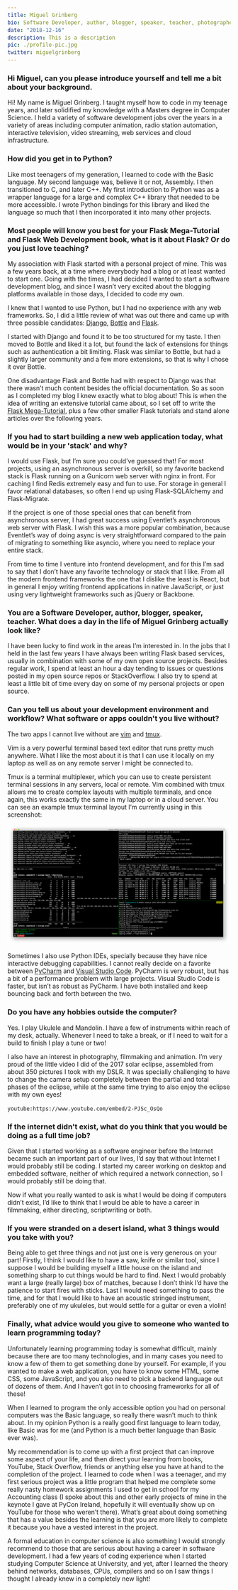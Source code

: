 ```yaml
---
title: Miguel Grinberg
bio: Software Developer, author, blogger, speaker, teacher, photographer. Flask aficionado. Creator of the Flask Mega-tutorial.
date: "2018-12-16"
description: This is a description
pic: ./profile-pic.jpg
twitter: miguelgrinberg
---
```


### Hi Miguel, can you please introduce yourself and tell me a bit about your background.

Hi! My name is Miguel Grinberg. I taught myself how to code in my teenage years, and later solidified my knowledge with a Masters degree in Computer Science. I held a variety of software development jobs over the years in a variety of areas including computer animation, radio station automation, interactive television, video streaming, web services and cloud infrastructure.

### How did you get in to Python?

Like most teenagers of my generation, I learned to code with the Basic language. My second language was, believe it or not, Assembly. I then transitioned to C, and later C++. My first introduction to Python was as a wrapper language for a large and complex C++ library that needed to be more accessible. I wrote Python bindings for this library and liked the language so much that I then incorporated it into many other projects.

### Most people will know you best for your Flask Mega-Tutorial and Flask Web Development book, what is it about Flask? Or do you just love teaching?

My association with Flask started with a personal project of mine. This was a few years back, at a time where everybody had a blog or at least wanted to start one. Going with the times, I had decided I wanted to start a software development blog, and since I wasn’t very excited about the blogging platforms available in those days, I decided to code my own. 

I knew that I wanted to use Python, but I had no experience with any web frameworks. So, I did a little review of what was out there and came up with three possible candidates: [Django](https://www.djangoproject.com/), [Bottle](https://bottlepy.org/docs/dev/) and [Flask](http://flask.pocoo.org/). 

I started with Django and found it to be too structured for my taste. I then moved to Bottle and liked it a lot, but found the lack of extensions for things such as authentication a bit limiting. Flask was similar to Bottle, but had a slightly larger community and a few more extensions, so that is why I chose it over Bottle. 

One disadvantage Flask and Bottle had with respect to Django was that there wasn’t much content besides the official documentation. So as soon as I completed my blog I knew exactly what to blog about! This is when the idea of writing an extensive tutorial came about, so I set off to write the [Flask Mega-Tutorial](https://blog.miguelgrinberg.com/post/the-flask-mega-tutorial-part-i-hello-world), plus a few other smaller Flask tutorials and stand alone articles over the following years.

### If you had to start building a new web application today, what would be in your 'stack' and why? 

I would use Flask, but I’m sure you could’ve guessed that! For most projects, using an asynchronous server is overkill, so my favorite backend stack is Flask running on a Gunicorn web server with nginx in front. For caching I find Redis extremely easy and fun to use. For storage in general I favor relational databases, so often I end up using Flask-SQLAlchemy and Flask-Migrate.

If the project is one of those special ones that can benefit from asynchronous server, I had great success using Eventlet’s asynchronous web server with Flask. I wish this was a more popular combination, because Eventlet’s way of doing async is very straightforward compared to the pain of migrating to something like asyncio, where you need to replace your entire stack.

From time to time I venture into frontend development, and for this I’m sad to say that I don’t have any favorite technology or stack that I like. From all the modern frontend frameworks the one that I dislike the least is React, but in general I enjoy writing frontend applications in native JavaScript, or just using very lightweight frameworks such as jQuery or Backbone.

### You are a Software Developer, author, blogger, speaker, teacher. What does a day in the life of Miguel Grinberg actually look like? 

I have been lucky to find work in the areas I’m interested in. In the jobs that I held in the last few years I have always been writing Flask based services, usually in combination with some of my own open source projects. Besides regular work, I spend at least an hour a day tending to issues or questions posted in my open source repos or StackOverflow. I also try to spend at least a little bit of time every day on some of my personal projects or open source.

### Can you tell us about your development environment and workflow? What software or apps couldn't you live without?

The two apps I cannot live without are [vim](https://www.vim.org/) and [tmux](https://github.com/tmux/tmux/wiki). 

Vim is a very powerful terminal based text editor that runs pretty much anywhere. What I like the most about it is that I can use it locally on my laptop as well as on any remote server I might be connected to. 

Tmux is a terminal multiplexer, which you can use to create persistent terminal sessions in any servers, local or remote. Vim combined with tmux allows me to create complex layouts with multiple terminals, and once again, this works exactly the same in my laptop or in a cloud server. You can see an example tmux terminal layout I’m currently using in this screenshot:

![Miguels's text editor](./editor.png)

Sometimes I also use Python IDEs, specially because they have nice interactive debugging capabilities. I cannot really decide on a favorite between [PyCharm](https://www.jetbrains.com/pycharm/) and [Visual Studio Code](https://code.visualstudio.com/). PyCharm is very robust, but has a bit of a performance problem with large projects. Visual Studio Code is faster, but isn’t as robust as PyCharm. I have both installed and keep bouncing back and forth between the two.

### Do you have any hobbies outside the computer?

Yes. I play Ukulele and Mandolin. I have a few of instruments within reach of my desk, actually. Whenever I need to take a break, or if I need to wait for a build to finish I play a tune or two! 

I also have an interest in photography, filmmaking and animation. I’m very proud of the little video I did of the 2017 solar eclipse, assembled from about 350 pictures I took with my DSLR. It was specially challenging to have to change the camera setup completely between the partial and total phases of the eclipse, while at the same time trying to also enjoy the eclipse with my own eyes!

`youtube:https://www.youtube.com/embed/2-PJSc_OsQo`

### If the internet didn't exist, what do you think that you would be doing as a full time job?

Given that I started working as a software engineer before the Internet became such an important part of our lives, I’d say that without Internet I would probably still be coding. I started my career working on desktop and embedded software, neither of which required a network connection, so I would probably still be doing that.
 
Now if what you really wanted to ask is what I would be doing if computers didn’t exist, I’d like to think that I would be able to have a career in filmmaking, either directing, scriptwriting or both.

### If you were stranded on a desert island, what 3 things would you take with you?

Being able to get three things and not just one is very generous on your part! Firstly, I think I would like to have a saw, knife or similar tool, since I suppose I would be building myself a little house on the island and something sharp to cut things would be hard to find. Next I would probably want a large (really large) box of matches, because I don’t think I’d have the patience to start fires with sticks. Last I would need something to pass the time, and for that I would like to have an acoustic stringed instrument, preferably one of my ukuleles, but would settle for a guitar or even a violin!

### Finally, what advice would you give to someone who wanted to learn programming today?

Unfortunately learning programming today is somewhat difficult, mainly because there are too many technologies, and in many cases you need to know a few of them to get something done by yourself. For example, if you wanted to make a web application, you have to know some HTML, some CSS, some JavaScript, and you also need to pick a backend language out of dozens of them. And I haven’t got in to choosing frameworks for all of these!

When I learned to program the only accessible option you had on personal computers was the Basic language, so really there wasn’t much to think about. In my opinion Python is a really good first language to learn today, like Basic was for me (and Python is a much better language than Basic ever was). 

My recommendation is to come up with a first project that can improve some aspect of your life, and then direct your learning from books, YouTube, Stack Overflow, friends or anything else you have at hand to the completion of the project. I learned to code when I was a teenager, and my first serious project was a little program that helped me complete some really nasty homework assignments I used to get in school for my Accounting class (I spoke about this and other early projects of mine in the keynote I gave at PyCon Ireland, hopefully it will eventually show up on YouTube for those who weren’t there). What’s great about doing something that has a value besides the learning is that you are more likely to complete it because you have a vested interest in the project.

A formal education in computer science is also something I would strongly recommend to those that are serious about having a career in software development. I had a few years of coding experience when I started studying Computer Science at University, and yet, after I learned the theory behind networks, databases, CPUs, compilers and so on I saw things I thought I already knew in a completely new light!